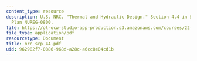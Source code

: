 ```yaml
---
content_type: resource
description: U.S. NRC. "Thermal and Hydraulic Design." Section 4.4 in Standard Review
  Plan NUREG-0800.
file: https://ol-ocw-studio-app-production.s3.amazonaws.com/courses/22-39-integration-of-reactor-design-operations-and-safety-fall-2006/962982f70886968da28ca6cc8e04cd1b_nrc_srp_44.pdf
file_type: application/pdf
resourcetype: Document
title: nrc_srp_44.pdf
uid: 962982f7-0886-968d-a28c-a6cc8e04cd1b
---
```

